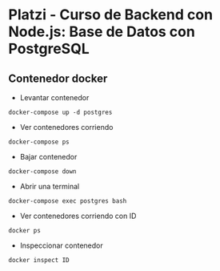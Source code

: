 # Platzi - Curso de Backend con Node.js: Base de Datos con PostgreSQL

## Contenedor docker

  - Levantar contenedor
  ```
  docker-compose up -d postgres
  ```

  - Ver contenedores corriendo
  ```
  docker-compose ps
  ```

  - Bajar contenedor
  ```
  docker-compose down
  ```

  - Abrir una terminal
  ```
  docker-compose exec postgres bash
  ```

  - Ver contenedores corriendo con ID
  ```
  docker ps
  ```

  - Inspeccionar contenedor
  ```
  docker inspect ID
  ```
